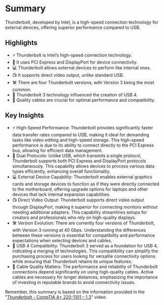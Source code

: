 # Summary
Thunderbolt, developed by Intel, is a high-speed connection technology for external devices, offering superior performance compared to USB.

## Highlights
- ⚡ Thunderbolt is Intel’s high-speed connection technology.
- 🔗 It uses PCI Express and DisplayPort for device connectivity.
- 💻 Thunderbolt allows external devices to perform like internal ones.
- 📺 It supports direct video output, unlike standard USB.
- 🛠️ There are four Thunderbolt versions, with Version 3 being the most common.
- 🔄 Thunderbolt 3 technology influenced the creation of USB 4.
- 🔌 Quality cables are crucial for optimal performance and compatibility.

## Key Insights
- ⚡ High-Speed Performance: Thunderbolt provides significantly faster data transfer rates compared to USB, making it ideal for demanding tasks like video editing and high-speed storage. This high-speed performance is due to its ability to connect directly to the PCI Express bus, allowing for efficient data management.
- 🔗 Dual Protocols: Unlike USB, which transmits a single protocol, Thunderbolt supports both PCI Express and DisplayPort protocols simultaneously. This capability allows devices to process various data types efficiently, enhancing overall functionality.
- 💻 External Device Capability: Thunderbolt enables external graphics cards and storage devices to function as if they were directly connected to the motherboard, offering upgrade options for laptops and other devices that lack internal expansion capabilities.
- 📺 Direct Video Output: Thunderbolt supports direct video output through DisplayPort, making it superior for connecting monitors without needing additional adapters. This capability streamlines setups for creators and professionals who rely on high-quality displays.
- 🛠️ Version Evolution: There are currently four versions of Thunderbolt, with Version 3 running at 40 Gbps. Understanding the differences between these versions is essential for compatibility and performance expectations when selecting devices and cables.
- 🔄 USB 4 Compatibility: Thunderbolt 3 served as a foundation for USB 4, indicating a merging of technologies. This compatibility can simplify the purchasing process for users looking for versatile connectivity options while ensuring that Thunderbolt retains its unique features.
- 🔌 Cable Quality Matters: The performance and reliability of Thunderbolt connections depend significantly on using high-quality cables. Active cables are necessary for longer distances, emphasizing the importance of investing in reputable brands to avoid connectivity issues.

Remember, this summary is based on the information provided in the "[Thunderbolt - CompTIA A+ 220-1101 – 1.3](https://www.youtube.com/watch?v=ES2uqHKkUto&t=441s)" video.